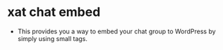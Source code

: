# xat chat embed
* This provides you a way to embed your chat group to WordPress by simply using small tags.
